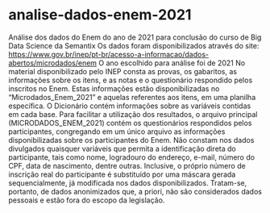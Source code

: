 # analise-dados-enem-2021
Análise dos dados do Enem do ano de 2021 para conclusão do curso de Big Data Science da Semantix
Os dados foram disponibilizados através do site: https://www.gov.br/inep/pt-br/acesso-a-informacao/dados-abertos/microdados/enem
O ano escolhido para análise foi de 2021
No material disponibilizado pelo INEP consta as provas, os gabaritos, as informações sobre os itens, e as notas e o questionário respondido pelos inscritos no Enem. Estas informações estão disponibilizadas no “Microdados_Enem_2021” e aquelas referentes aos itens, em uma planilha específica. O Dicionário contém informações sobre as variáveis contidas em cada base.
Para facilitar a utilização dos resultados, o arquivo principal (MICRODADOS_ENEM_2021) contém os questionários respondidos pelos participantes, congregando em um único arquivo as informações disponibilizadas sobre os participantes do Enem.
Não constam nos dados divulgados quaisquer variáveis que permita a identificação direta do participante, tais como nome, logradouro do endereço, e-mail, número do CPF, data de nascimento, dentre outras. Inclusive, o próprio número de inscrição real do participante é substituído por uma máscara gerada sequencialmente, já modificada nos dados disponibilizados. Tratam-se, portanto, de dados anonimizados que, a priori, não são considerados dados pessoais e estão fora do escopo da legislação.
